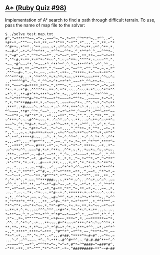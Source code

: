 ## [A\* (Ruby Quiz #98)](http://www.rubyquiz.com/quiz98.html)

Implementation of A\* search to find a path through difficult terrain. To use, pass the name of map file to the solver:

    $ ./solve test.map.txt
    #^.^~****^*~~.~^~..~~~^~.^~.*~**.^^*^*^~..*^^..~^.
    *#*~*.~^^^~~.*~*.**.~~^*^**.^~*^^.*^...^..^.**.~^*
    ^^#**~.*^*^..^**.~~~.~*.~^^~^~^.^~^*~**.~*^.^**.*.
    *~~#~^.~*~^~^^*^**.~.*^^*~~^^*~.^.*^^*^.^.~~^^^*~.
    *.^~#^.~^.^.^^*~^~~*^..^~^~~^.*^^..**.**~.~~^~*~**
    ^.^^~#.*~**.*~*^*~^*~~^.^.~.~^**~.^^^^*.~.~~~^^.^.
    *~~.*#^~~~^*.^*~~~*^.^**^*^.^.^~~***^^*^.~^^.^^.~.
    .~.*~~#*.**.~^^~**^.^.^~~~^.~.^~~^^.~^^.^^~.~.~.*^
    .^^^~~#~.^.~.*~.~~..~*~^.~**~..^****~.*~^~~*~**^~^
    ^^^*^^*#...*.^^*^^^.*~*~^^~*~~.~****~~~~***.^^~~^~
    ..*^^^^^#^~.^~.^.^^~*~^*~**^*^.~~~*^.^^~**~*~.....
    **.^~~~^~#~****.**^~.^.*^^^~.^...~.**^^^^~^.~^~.~*
    ^*~.*.~*^#~.^^^^^*~.**~^.*^*.~~..^~~~*~*^.~~^*^*^^
    ~*^.^..**~#*^*^~***^~~*^*.*~..~^^***^.*~.^*^^^^.~.
    *~^~^**^^*^#~^*~^^*~~~*^*~~~~*~^^^*~..~~~~~.*~^~*.
    ^.*.^*^**###~**.*.~^~~~^..~~~*~~^*~..^^.^~*.^~^~**
    .***^..*#~~~~^~.*^~~.*.~^.^^*.***^~^.*....~.^.*~^^
    ^^~~~~.**#*.^^*.^~~^....*~*^~*^^.^~~~^*.~^^^~**^~~
    ^~~*^*.~.*#^^*^.*..~*...~**^.^^~.^^.^..^.^**.^^..*
    ~^***~^.~.~#^^*~~~.*..^~^^.~^.~.**...~^~**~^~~**^~
    ~~~^~.^*.^*#~*.*~~^..~*^^~~**.*.*.~^^^..^.~^.*.^~~
    ^^~...^.*~.^#**~^~*..^~^~*....^.^^**~.*.^^*..~*~.*
    ^..^...~.~.*#~***~*~~*..~*~^^~~^~**^~~^*^^~*.~*^*^
    *^.**^~*****#~~~..~^~.*.^*~^.^^*^..*~^.^.^*.^.~^^*
    ~...~*^....*^#*^^*...^.~~..^.*~.*~.*^.^*^*^.****^~
    ^..~***^.*^~~.#***.~*^.~.^~*.~^*^~^.****~..~*..*^~
    .~^~**~^^..~~~^#.*~*.^**~..^^*.~.*..*~~*~.^~.~*~~.
    .***~..~**^.~.~#~*.~~**..^.^~..~*~~~~*.**~~^..^.^^
    ~.*.~^*^*~^.~*..#~^~~.*.*..*.*..^~.*~^^*.~^.^~^**^
    .*^~^^*.^*.~*...#~~~*.**.~...*.*^.^*.^*~*.^~^**^*.
    .~..*....~..~.**#~..~^..~~^*^*^~^^~~**^.*~**^**^^*
    ^.*.~.^.**^*^.~^^#.~..*^~*^***.~**..^.~~*..^*^~*.~
    ^~~^~~*.~^^~~^**.^#^^^*^.*^^~~.^.*~^*^^..**..**..^
    ^.^*.*^..*.~~.^^***###~..~.**^*.~^...^^~*.~^~^..~~
    ~^^.^..*^^.**.~~^*~*^~#~^~~.~*.^~.~*^~*.*..^.^^*^*
    ^^.~*^~~*.~~*~.^..~*.^#~**.^*^.^~.**.~*.~...~~..*.
    .~..^.~.~.^*.~^*~.~.*^#~~*.^.******~*~~*^~~~^.~~*~
    ~.*..^^*^~*.~~.~.^~..~#~^^^.*~*.**~^*~*^*^^~..^~^^
    *.^*^**^*.^^*....**..~^#~.^*^.*~*^**^^..*.^^*^^^.~
    ^*^~^^*.~*~^*~^~~.*.^*^~#^^~.*~.*~.**.*~^~~.~*^~~*
    ~~**~*.^.*~..~~^^^~^^^.~*#*^*.^*~^*~^~*~**...~..~.
    *~**^~~.^.*.~^**~*^^.*^*#^~~*~~~*^.*..~~^*^.*^.^.*
    .*^~..*~.*^^^^^~~^^*.~*#~~~.***~^.*..~~******~~^*.
    .^^..^.^*^~^.~*...**~~~.#*^*~~~*^***~^*^~^~~^^^*.*
    **.**~.**~.*.*^~~.~^.*^#~~*.^*.~.***~*^^..~*.~*^*^
    ~..^.****^.****~^~***..^#^^*^.~*^^*.~~.^**^*~^*.~~
    ^*~^.~*...^^.^~.^^..~^...#*##.^****^*~#~#^..~^*~.~
    ...^~^.~^^~~~~.*^~.^~***~~#^^#*^^.~.^#~#~##^***^~^
    .~~~~~^^.~~*^.~^^^**~^~.^~^~*.#^*~^^####~^~###*#^.
    ~^**.~**..*^~^^^.^*^~^~*^.~*~.^#########~**^~~#~##
